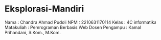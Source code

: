 # Eksplorasi-Mandiri

Nama : Chandra Ahmad Pudoli
NPM : 2210631170114
Kelas : 4C informatika
Matakuliah : Pemrograman Berbasis Web
Dosen Pengampu : Kamal Prihandani, S.Kom., M.Kom.
